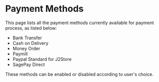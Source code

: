 # Payment Methods

This page lists all the payment methods currently available for payment process, as listed below:

* Bank Transfer
* Cash on Delivery
* Money Order
* Paymill
* Paypal Standard for J2Store
* SagePay Direct

These methods can be enabled or disabled according to user's choice.